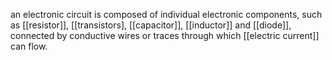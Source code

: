an electronic circuit is composed of individual electronic components, such as [[resistor]], [[transistors], [[capacitor]], [[inductor]] and [[diode]], connected by conductive wires or traces through which [[electric current]] can flow.